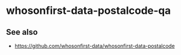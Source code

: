 # whosonfirst-data-postalcode-qa

## See also

* https://github.com/whosonfirst-data/whosonfirst-data-postalcode
